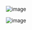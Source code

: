 ![image](https://github.com/user-attachments/assets/50eb6fd7-6df1-4bce-b47a-023597edd205)

![image](https://github.com/user-attachments/assets/ecf8b9d4-c85d-4630-a6d3-c782b66854c0)
